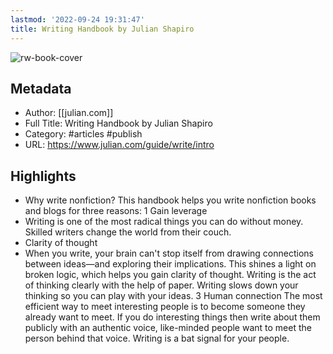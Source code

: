 ```yaml
---
lastmod: '2022-09-24 19:31:47'
title: Writing Handbook by Julian Shapiro
---
```


![rw-book-cover](https://readwise-assets.s3.amazonaws.com/static/images/article4.6bc1851654a0.png)

## Metadata
- Author: [[julian.com]]
- Full Title: Writing Handbook by Julian Shapiro
- Category: #articles #publish 
- URL: https://www.julian.com/guide/write/intro

## Highlights
- Why write nonfiction? This handbook helps you write nonfiction books and blogs for three reasons: 1 Gain leverage
- Writing is one of the most radical things you can do without money. Skilled writers change the world from their couch.
- Clarity of thought
- When you write, your brain can't stop itself from drawing connections between ideas—and exploring their implications. This shines a light on broken logic, which helps you gain clarity of thought. Writing is the act of thinking clearly with the help of paper. Writing slows down your thinking so you can play with your ideas. 3 Human connection The most efficient way to meet interesting people is to become someone they already want to meet. If you do interesting things then write about them publicly with an authentic voice, like-minded people want to meet the person behind that voice. Writing is a bat signal for your people.